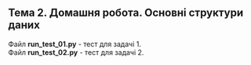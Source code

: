 ## Тема 2. Домашня робота. Основні структури даних

Файл **run_test_01.py** - тест для задачі 1.    
Файл **run_test_02.py** - тест для задачі 2.    
